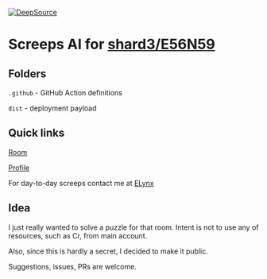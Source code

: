 [![DeepSource](https://app.deepsource.com/gh/ELynx/Cornered_Hamster.svg/?label=active+issues&show_trend=true&token=61W4k5krsePeYOi36egDsmJ-)](https://app.deepsource.com/gh/ELynx/Cornered_Hamster/)

# Screeps AI for [shard3/E56N59](https://screeps.com/a/#!/room/shard3/E56N59)

## Folders

`.github` - GitHub Action definitions

`dist` - deployment payload

## Quick links

[Room](https://screeps.com/a/#!/room/shard3/E56N59)

[Profile](https://screeps.com/a/#!/profile/Cornered_Hamster)

For day-to-day screeps contact me at [ELynx](https://screeps.com/a/#!/profile/ELynx)

## Idea

I just really wanted to solve a puzzle for that room. Intent is not to use any of resources, such as Cr, from main account.

Also, since this is hardly a secret, I decided to make it public.

Suggestions, issues, PRs are welcome.
